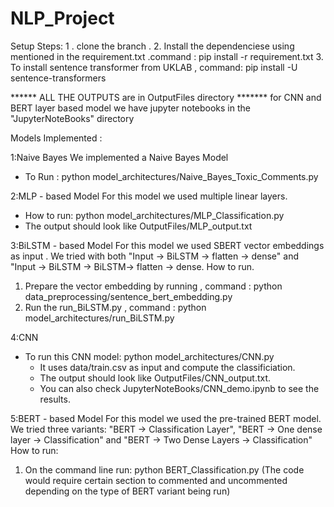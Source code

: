 # NLP_Project
Setup Steps:
1 . clone the branch .
2. Install the dependenciese using mentioned in the requirement.txt .command : pip install -r requirement.txt
3. To install sentence transformer from UKLAB , command: pip install -U sentence-transformers



****** ALL THE OUTPUTS are in OutputFiles directory 
******* for CNN and BERT layer based model we have jupyter notebooks in the "JupyterNoteBooks" directory


Models Implemented :

1:Naive Bayes 
  We implemented a Naive Bayes Model
  - To Run : python model_architectures/Naive_Bayes_Toxic_Comments.py 

2:MLP - based Model
  For this model we used multiple linear layers.
  - How to run: python model_architectures/MLP_Classification.py
  - The output should look like OutputFiles/MLP_output.txt
  
3:BiLSTM - based Model
  For this model we used SBERT vector embeddings as input . We tried with both "Input -> BiLSTM -> flatten -> dense"  and "Input -> BiLSTM -> BiLSTM-> flatten ->     dense.
  How to run.
  1) Prepare the vector embedding by running , command : python data_preprocessing/sentence_bert_embedding.py
  2) Run the run_BiLSTM.py , command : python model_architectures/run_BiLSTM.py

4:CNN
  - To run this CNN model: python model_architectures/CNN.py <br />
    - It uses data/train.csv as input and compute the classificiation. <br />
    - The output should look like OutputFiles/CNN_output.txt. <br />
    - You can also check JupyterNoteBooks/CNN_demo.ipynb to see the results.
  
5:BERT - based Model
  For this model we used the pre-trained BERT model. We tried three variants: "BERT -> Classification Layer", "BERT -> One dense layer -> Classification" and "BERT -> Two Dense Layers -> Classification"
  How to run:
  1) On the command line run: python BERT_Classification.py (The code would require certain section to commented and uncommented depending on the type of BERT variant being run)

